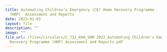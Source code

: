 ```yaml
---
title: Automating Children’s Emergency (CE) Home Recovery Programme
  (HRP)  Assessment and Reports
date: 2023-01-01
layout: file
description: ""
image: ""
file_url: /files/circulars/C_732_KKH_SHM 2022_Automating Children's Emergency (CE) Home
  Recovery Programme (HRP) Assessment and Reports.pdf
---
```

